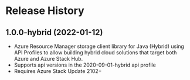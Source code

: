 # Release History

## 1.0.0-hybrid (2022-01-12)

- Azure Resource Manager storage client library for Java (Hybrid) using API Profiles to allow building hybrid cloud solutions
that target both Azure and Azure Stack Hub.
- Supports api versions in the 2020-09-01-hybrid api profile
- Requires Azure Stack Update 2102+